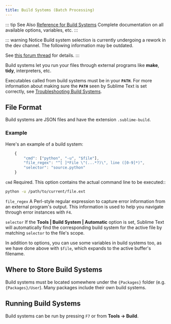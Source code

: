 ```yaml
---
title: Build Systems (Batch Processing)
---
```


::: tip See Also
[Reference for Build Systems](./reference/build_systems)
    Complete documentation on all available options, variables, etc.
:::

::: warning Notice
Build system selection is currently
undergoing a rework in the dev channel.
The following information may be outdated.

See [this forum thread](https://forum.sublimetext.com/t/build-systems/14435) for details.
:::

Build systems let you run your files
through external programs like
**make**, **tidy**, interpreters, etc.

Executables called from build systems
must be in your **`PATH`**.
For more information about making sure
the **`PATH`** seen by Sublime Text
is set correctly, see [Troubleshooting Build Systems](../reference.html#troubleshooting-build-systems).


## File Format

Build systems are JSON files
and have the extension `.sublime-build`.

### Example

Here's an example of a build system:

```js
    {
        "cmd": ["python", "-u", "$file"],
        "file_regex": "^[ ]*File \"(...*?)\", line ([0-9]*)",
        "selector": "source.python"
    }
```

`cmd`
    Required. This option contains the actual command line
    to be executed::

```bash
python -u /path/to/current/file.ext
```

`file_regex`
    A Perl-style regular expression
    to capture error information
    from an external program's output.
    This information is used
    to help you navigate through error instances with `F4`.

`selector`
    If the **Tools | Build System | Automatic** option is set,
    Sublime Text will automatically find
    the corresponding build system for the active file
    by matching `selector` to the file's scope.

In addition to options,
you can use some variables in build systems too,
as we have done above with `$file`,
which expands to the active buffer's filename.


## Where to Store Build Systems

Build systems must be located somewhere
under the `{Packages}` folder
(e.g. `{Packages}/User`).
Many packages include their own build systems.


## Running Build Systems

Build systems can be run by pressing `F7`
or from **Tools → Build**.